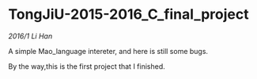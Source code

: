 # TongJiU-2015-2016_C_final_project
*2016/1 Li Han*

A simple Mao_language intereter,
and here is still some bugs.

By the way,this is the first project that I finished.


